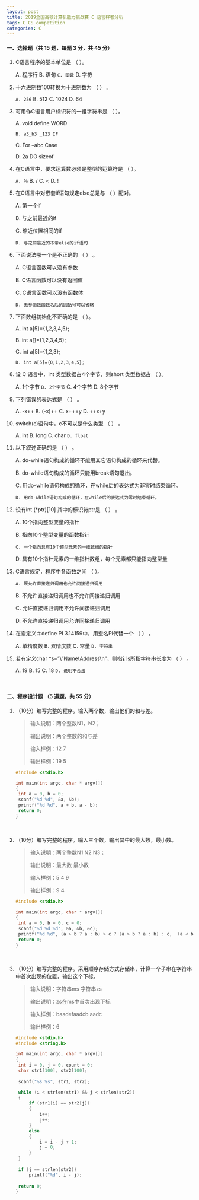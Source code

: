 ```yaml
---
layout: post
title: 2019全国高校计算机能力挑战赛 C 语言样卷分析
tags: C CS competition
categories: C
---
```


#### 一、选择题（共 15 题，每题 3 分，共 45 分）

1. C语言程序的基本单位是 （    ）。

   A. 程序行     B. 语句      `C. 函数`     D. 字符

2. 十六进制数100转换为十进制数为 （    ） 。

   `A. 256`      B. 512      C. 1024      D. 64

3. 可用作C语言用户标识符的一组字符串是 （    ）。

   A. void define WORD          

   `B. a3_b3 _123 IF`

   C. For –abc Case                  

   D. 2a DO sizeof

4. 在C语言中，要求运算数必须是整型的运算符是 （    ）。

   `A. ％`         B. /       C. <        D. !

5. 在C语言中对嵌套if语句规定else总是与 （    ）配对。

   A. 第一个if                       

   B. 与之前最近的if

   C. 缩近位置相同的if        

   `D. 与之前最近的不带else的if语句`

6. 下面说法哪一个是不正确的 （    ） 。

   A. C语言函数可以没有参数              

   B. C语言函数可以没有返回值

   C. C语言函数可以没有函数体         

   `D. 无参函数函数名后的圆括号可以省略`

7. 下面数组初始化不正确的是 （    ）。

   A. int a[5]={1,2,3,4,5};          

   B. int a[]={1,2,3,4,5};

   C. int a[5]={1,2,3};                

   `D. int a[5]={0,1,2,3,4,5};`

8. 设 C 语言中，int 类型数据占4个字节，则short 类型数据占 （    ）。

   A. 1个字节    `B. 2个字节`    C. 4个字节    D. 8个字节

9. 下列错误的表达式是 （    ） 。

   A. -x++    B. (-x)++    C. x+++y    D. ++x+y

10. switch(c)语句中，c不可以是什么类型 （    ） 。

    A. int        B. long        C. char      `D. float`

11. 以下叙述正确的是 （    ） 。

    A. do-while语句构成的循环不能用其它语句构成的循环来代替。

    B. do-while语句构成的循环只能用break语句退出。

    C. 用do-while语句构成的循环，在while后的表达式为非零时结束循环。

    `D. 用do-while语句构成的循环，在while后的表达式为零时结束循环。`

12. 设有int (\*ptr)[10] 其中的标识符ptr是 （    ） 。

    A. 10个指向整型变量的指针

    B. 指向10个整型变量的函数指针

    `C. 一个指向具有10个整型元素的一维数组的指针`

    D. 具有10个指针元素的一维指针数组，每个元素都只能指向整型量

13. C语言规定，程序中各函数之间 （    ）。

    `A. 既允许直接递归调用也允许间接递归调用`

    B. 不允许直接递归调用也不允许间接递归调用

    C. 允许直接递归调用不允许间接递归调用

    D. 不允许直接递归调用允许间接递归调用

14. 在宏定义＃define PI  3.14159中，用宏名PI代替一个 （    ） 。

    A. 单精度数        B. 双精度数        C. 常量         `D. 字符串`

15. 若有定义char \*s=”\\”Name\\Address\n”，则指针s所指字符串长度为 （    ） 。

    A. 19     B. 15     C. 18    	`D. 说明不合法`

<br/>

#### 二、程序设计题 （5 道题，共 55 分）

1. （10分）编写完整的程序。输入两个数，输出他们的和与差。

   > 输入说明：两个整数N1，N2；
   > 
   > 输出说明：两个整数的和与差
   > 
   > 输入样例：12 7
   > 
   > 输出样例：19 5

   

   ```c
   #include <stdio.h>
   
   int main(int argc, char * argv[])
   {
   	int a = 0, b = 0;
   	scanf("%d %d", &a, &b);
   	printf("%d %d", a + b, a - b);
   	return 0;
   }
   ```

   <br/>

2. （10分）编写完整的程序。输入三个数，输出其中的最大数，最小数。

   > 输入说明：两个整数N1 N2 N3；
   > 
   > 输出说明：最大数 最小数
   > 
   > 输入样例：5 4 9
   > 
   > 输出样例：9 4

   

   ```c
   #include <stdio.h>
   
   int main(int argc, char * argv[])
   {
   	int a = 0, b = 0, c = 0;
   	scanf("%d %d %d", &a, &b, &c);
   	printf("%d %d", (a > b ? a : b) > c ? (a > b ? a : b) : c,  (a < b ? a : b) < c ? (a < b ? a : b) : c);
   	return 0;
   }
   ```

   <br/>

3. （10分）编写完整的程序。采用顺序存储方式存储串，计算一个子串在字符串中首次出现的位置，输出这个下标。

   > 输入说明：字符串ms 字符串zs
   > 
   > 输出说明：zs在ms中首次出现下标
   > 
   > 输入样例：baadefaadcb aadc
   > 
   > 输出样例：6

   

   ```c
   #include <stdio.h>
   #include <string.h>
   
   int main(int argc, char * argv[])
   {
   	int i = 0, j = 0, count = 0;
   	char str1[100], str2[100];
   	
   	scanf("%s %s", str1, str2);
   
   	while (i < strlen(str1) && j < strlen(str2))
   	{
   		if (str1[i] == str2[j])
   		{
   			i++;
   			j++;
   		}
   		else
   		{
   			i = i - j + 1;
   			j = 0;
   		}
   	}
   	
   	if (j == strlen(str2))
   		printf("%d", i - j);
   	
   	return 0;
   }
   ```

   <br/>

   
